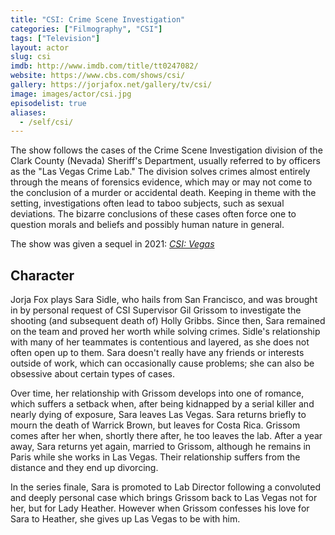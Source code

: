 ```yaml
---
title: "CSI: Crime Scene Investigation"
categories: ["Filmography", "CSI"]
tags: ["Television"]
layout: actor
slug: csi
imdb: http://www.imdb.com/title/tt0247082/
website: https://www.cbs.com/shows/csi/
gallery: https://jorjafox.net/gallery/tv/csi/
image: images/actor/csi.jpg
episodelist: true
aliases:
  - /self/csi/
---
```


The show follows the cases of the Crime Scene Investigation division of the Clark County (Nevada) Sheriff's Department, usually referred to by officers as the "Las Vegas Crime Lab." The division solves crimes almost entirely through the means of forensics evidence, which may or may not come to the conclusion of a murder or accidental death. Keeping in theme with the setting, investigations often lead to taboo subjects, such as sexual deviations. The bizarre conclusions of these cases often force one to question morals and beliefs and possibly human nature in general.

The show was given a sequel in 2021: _[CSI: Vegas](/library/actor/csi-vegas/)_

## Character

Jorja Fox plays Sara Sidle, who hails from San Francisco, and was brought in by personal request of CSI Supervisor Gil Grissom to investigate the shooting (and subsequent death of) Holly Gribbs. Since then, Sara remained on the team and proved her worth while solving crimes. Sidle's relationship with many of her teammates is contentious and layered, as she does not often open up to them. Sara doesn't really have any friends or interests outside of work, which can occasionally cause problems; she can also be obsessive about certain types of cases.

Over time, her relationship with Grissom develops into one of romance, which suffers a setback when, after being kidnapped by a serial killer and nearly dying of exposure, Sara leaves Las Vegas. Sara returns briefly to mourn the death of Warrick Brown, but leaves for Costa Rica. Grissom comes after her when, shortly there after, he too leaves the lab. After a year away, Sara returns yet again, married to Grissom, although he remains in Paris while she works in Las Vegas. Their relationship suffers from the distance and they end up divorcing.

In the series finale, Sara is promoted to Lab Director following a convoluted and deeply personal case which brings Grissom back to Las Vegas not for her, but for Lady Heather. However when Grissom confesses his love for Sara to Heather, she gives up Las Vegas to be with him.
